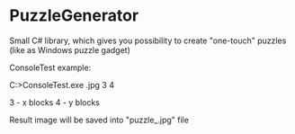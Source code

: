# PuzzleGenerator
Small C# library, which gives you possibility to create "one-touch" puzzles (like as Windows puzzle gadget)

ConsoleTest example:

C:\>ConsoleTest.exe <your src filename>.jpg 3 4

3 - x blocks
4 - y blocks

Result image will be saved into "puzzle_<your src filename>.jpg" file
